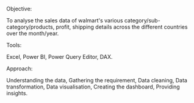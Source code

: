 Objective:

To analyse the sales data of walmart's various category/sub-category/products, profit, shipping details across the different countries over the month/year. 

Tools:

Excel, Power BI, Power Query Editor, DAX.

Approach:

Understanding the data, Gathering the requirement, Data cleaning, Data transformation, Data visualisation, Creating the dashboard, Providing insights.
